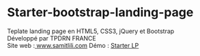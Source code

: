 # Starter-bootstrap-landing-page
Teplate landing page en HTML5, CSS3, jQuery et Bootstrap<br/>
Développé par TPDRN FRANCE<br/>
Site web :<a href="http://samitlili.com" target="blank"> www.samitlili.com</a>
Démo : <a href="http://samitlili.com" target="blank">Starter LP</a>
